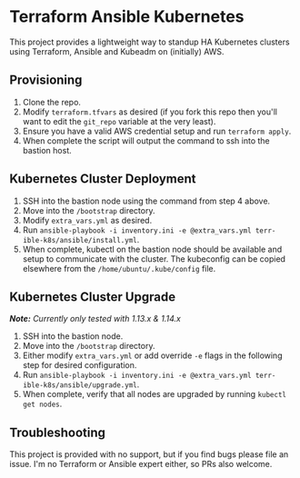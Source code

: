 # Terraform Ansible Kubernetes

This project provides a lightweight way to standup HA Kubernetes clusters using Terraform, Ansible and Kubeadm on (initially) AWS.

## Provisioning

1. Clone the repo.
2. Modify `terraform.tfvars` as desired (if you fork this repo then you'll want to edit the `git_repo` variable at the very least).
3. Ensure you have a valid AWS credential setup and run `terraform apply`.
4. When complete the script will output the command to ssh into the bastion host.

## Kubernetes Cluster Deployment

1. SSH into the bastion node using the command from step 4 above.
2. Move into the `/bootstrap` directory.
3. Modify `extra_vars.yml` as desired.
4. Run `ansible-playbook -i inventory.ini -e @extra_vars.yml terr-ible-k8s/ansible/install.yml`.
5. When complete, kubectl on the bastion node should be available and setup to communicate with the cluster. The kubeconfig can be copied elsewhere from the `/home/ubuntu/.kube/config` file.

## Kubernetes Cluster Upgrade

_**Note:** Currently only tested with 1.13.x & 1.14.x_

1. SSH into the bastion node.
2. Move into the `/bootstrap` directory.
3. Either modify `extra_vars.yml` or add override `-e` flags in the following step for desired configuration.
4. Run `ansible-playbook -i inventory.ini -e @extra_vars.yml terr-ible-k8s/ansible/upgrade.yml`.
5. When complete, verify that all nodes are upgraded by running `kubectl get nodes`.

## Troubleshooting

This project is provided with no support, but if you find bugs please file an issue. I'm no Terraform or Ansible expert either, so PRs also welcome.
